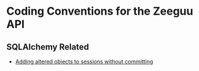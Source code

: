 # Coding Conventions for the Zeeguu API

## SQLAlchemy Related
- [Adding altered objects to sessions without committing](https://github.com/zeeguu/api/discussions/210)

